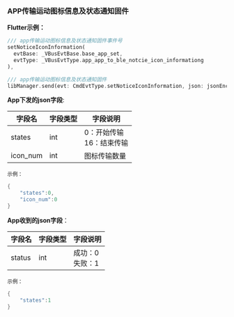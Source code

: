 ### APP传输运动图标信息及状态通知固件


**Flutter示例：**

```dart
/// app传输运动图标信息及状态通知固件事件号
setNoticeIconInformation(
  evtBase: _VBusEvtBase.base_app_set,
  evtType: _VBusEvtType.app_app_to_ble_notcie_icon_informationg
),

/// app传输运动图标信息及状态通知固件
libManager.send(evt: CmdEvtType.setNoticeIconInformation, json: jsonEncode(json));
```



**App下发的json字段**:

| 字段名   | 字段类型 | 字段说明                             |
| -------- | -------- | ------------------------------------ |
| states   | int      | 0：开始传输  <br />16：结束传输 |
| icon_num | int      | 图标传输数量                         |

`示例：`

```c
{
    "states":0,
    "icon_num":0
}
```

**App收到的json字段**：

| 字段名 | 字段类型 | 字段说明                     |
| ------ | -------- | ---------------------------- |
| status | int      | 成功：0  <br />失败：1 |

`示例：`

```c
{
    "states":1
}
```

